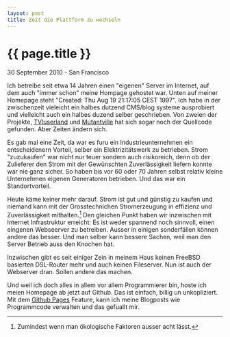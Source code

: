 ```yaml
---
layout: post
title: Zeit die Plattform zu wechseln
---
```


{{ page.title }}
================

<p class="meta">30 September 2010 - San Francisco</p>

Ich betreibe seit etwa 14 Jahren einen "eigenen" Server im Internet, auf dem auch "immer schon" meine Hompage gehostet war. Unten auf meiner Homepage steht "Created: Thu Aug 19 21:17:05 CEST 1997". Ich habe in der zwischenzeit vieleicht ein halbes dutzend CMS/blog systeme ausprobiert und vielleicht auch ein halbes duzend selber geschrieben. Von zweien der Projekte, [TVluserland](http://github.com/mdornseif/TvLuserland) und [Mutantville](http://github.com/mdornseif/mutantville) hat sich sogar noch der Quellcode gefunden. Aber Zeiten ändern sich.

Es gab mal eine Zeit, da war es furu ein Industrieunternehmen ein entscheidenern Vorteil, selber ein Elektrizitätswerk zu betrieben. Strom "zuzukaufen" war nicht nur teuer sondern auch risikoreich, denn ob der Zulieferer den Strom mit der Gewünschten Zuverlässigkeit liefern konnte war nie ganz sicher. So haben bis vor 60 oder 70 Jahren selbst relativ kleine Unternehmen eigenen Generatoren betrieben. Und das war ein Standortvorteil.

Heute käme keiner mehr darauf. Strom ist gut und günstig zu kaufen und niemand kann mit der Grosstechnichen Stromerzeugung in effizienz und Zuverlässigkeit mithalten.[^oeko] Den gleichen Punkt haben wir inzwischen mit Internet Infrastruktur erreicht: Es ist weder spannend noch sinnvoll, einen eingenen Webseerver zu betreiben. Ausser in einigen sonderfällen können andere das besser. Und man selber kann bessere Sachen, weil man den Server Betrieb auss den Knochen hat.

Inzwischen gibt es seit einiger Zein in meinem Haus keinen FreeBSD basierten DSL-Router mehr und auch keinen Fileserver. Nun ist auch der Webserver dran. Sollen andere das machen.

Und weil ich doch alles in allem vor allem Programmierer bin, hoste ich meien Homepage ab jetzt auf Github. Das ist einfach, billig un unkopliziert. Mit dem [Github Pages](http://pages.github.com/) Feature, kann ich meine Blogposts wie Programmcode verwalten und das gefuallt mir.

[^oeko]: Zumindest wenn man ökologische Faktoren ausser acht lässt.

